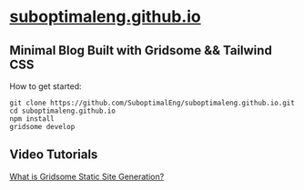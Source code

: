 # [suboptimaleng.github.io](https://suboptimaleng.github.io)

## Minimal Blog Built with Gridsome && Tailwind CSS

How to get started:
```
git clone https://github.com/SuboptimalEng/suboptimaleng.github.io.git
cd suboptimaleng.github.io
npm install
gridsome develop
```

## Video Tutorials

[What is Gridsome Static Site Generation?](https://www.youtube.com/watch?v=WPRLSdGaBfI)

